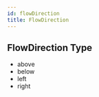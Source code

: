 ```yaml
---
id: flowDirection
title: FlowDirection
---
```


## FlowDirection Type

- above
- below
- left
- right
